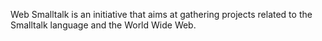 Web Smalltalk is an initiative that aims at gathering projects related to the Smalltalk language and the World Wide Web.

